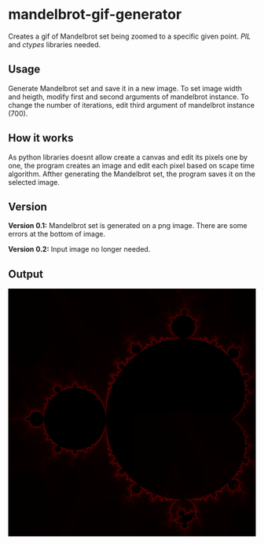 # mandelbrot-gif-generator
Creates a gif of Mandelbrot set being zoomed to a specific given point. _PIL_ and _ctypes_ libraries needed.


## Usage 

Generate Mandelbrot set and save it in a new image.
To set image width and heigth, modify first and second arguments of mandelbrot instance.
To change the number of iterations, edit third argument of mandelbrot instance (700).


## How it works

As python libraries doesnt allow create a canvas and edit its pixels one by one, the program creates an image and edit each pixel based on scape time algorithm.
Afther generating the Mandelbrot set, the program saves it on the selected image.


## Version

**Version 0.1:** Mandelbrot set is generated on a png image. There are some errors at the bottom of image.

**Version 0.2:** Input image no longer needed.


## Output

![alt tag](mandelbrot_background_3500x3500.png)
